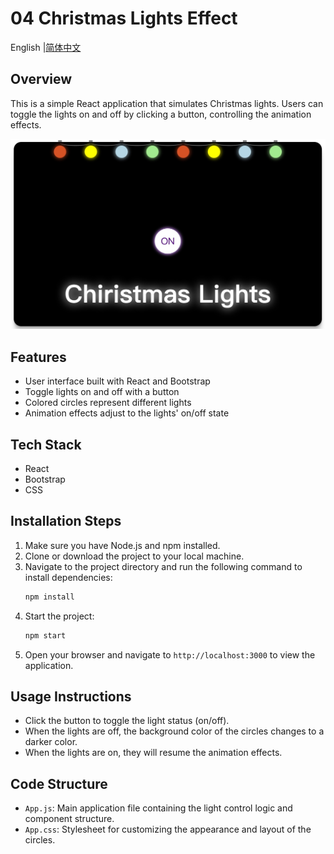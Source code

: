 # 04 Christmas Lights Effect

English |[简体中文](README_zh.md)

## Overview

This is a simple React application that simulates Christmas lights. Users can toggle the lights on and off by clicking a button, controlling the animation effects.

![04-christmaslight](../img-storage/04-christmaslight.jpg)

## Features

- User interface built with React and Bootstrap
- Toggle lights on and off with a button
- Colored circles represent different lights
- Animation effects adjust to the lights' on/off state

## Tech Stack

- React
- Bootstrap
- CSS

## Installation Steps

1. Make sure you have Node.js and npm installed.
2. Clone or download the project to your local machine.
3. Navigate to the project directory and run the following command to install dependencies:
   ```bash
   npm install
   ```
4. Start the project:
   ```bash
   npm start
   ```
5. Open your browser and navigate to `http://localhost:3000` to view the application.

## Usage Instructions

- Click the button to toggle the light status (on/off).
- When the lights are off, the background color of the circles changes to a darker color.
- When the lights are on, they will resume the animation effects.

## Code Structure

- `App.js`: Main application file containing the light control logic and component structure.
- `App.css`: Stylesheet for customizing the appearance and layout of the circles.
